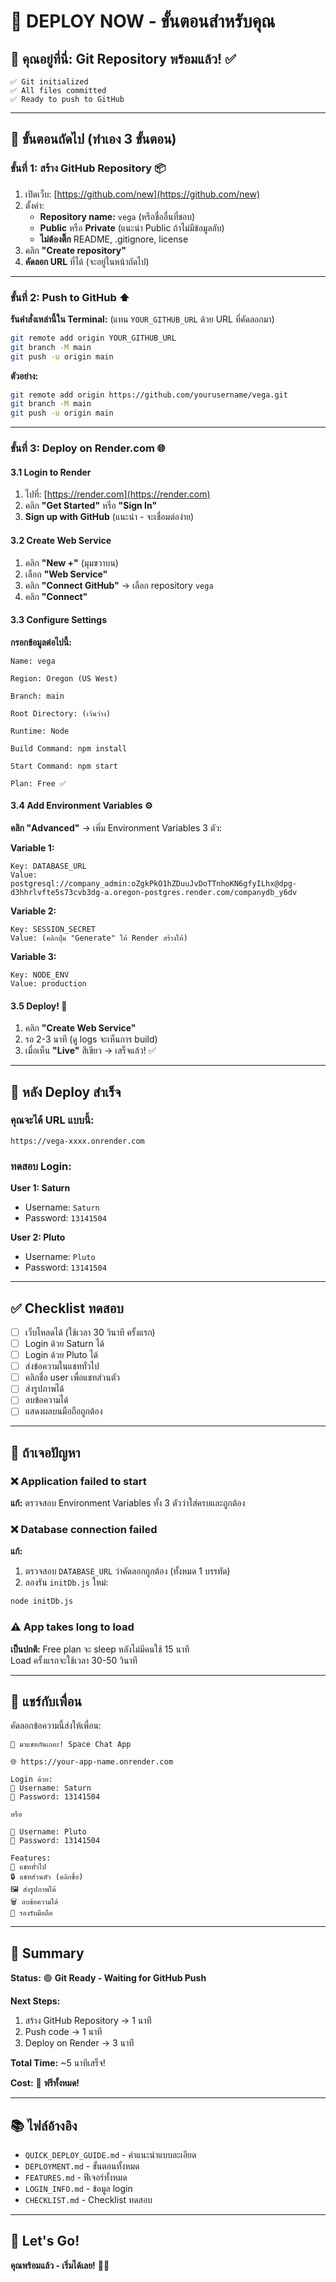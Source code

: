 # 🚀 DEPLOY NOW - ขั้นตอนสำหรับคุณ

## 📍 **คุณอยู่ที่นี่:** Git Repository พร้อมแล้ว! ✅

```
✅ Git initialized
✅ All files committed
✅ Ready to push to GitHub
```

---

## 🎯 **ขั้นตอนถัดไป (ทำเอง 3 ขั้นตอน)**

### **ขั้นที่ 1: สร้าง GitHub Repository** 📦

1. เปิดเว็บ: [https://github.com/new](https://github.com/new)
2. ตั้งค่า:
   - **Repository name:** `vega` (หรือชื่ออื่นที่ชอบ)
   - **Public** หรือ **Private** (แนะนำ Public ถ้าไม่มีข้อมูลลับ)
   - **ไม่ต้องติ๊ก** README, .gitignore, license
3. คลิก **"Create repository"**
4. **คัดลอก URL** ที่ได้ (จะอยู่ในหน้าถัดไป)

---

### **ขั้นที่ 2: Push to GitHub** ⬆️

**รันคำสั่งเหล่านี้ใน Terminal:** (แทน `YOUR_GITHUB_URL` ด้วย URL ที่คัดลอกมา)

```bash
git remote add origin YOUR_GITHUB_URL
git branch -M main
git push -u origin main
```

**ตัวอย่าง:**
```bash
git remote add origin https://github.com/yourusername/vega.git
git branch -M main
git push -u origin main
```

---

### **ขั้นที่ 3: Deploy on Render.com** 🌐

#### 3.1 Login to Render

1. ไปที่: [https://render.com](https://render.com)
2. คลิก **"Get Started"** หรือ **"Sign In"**
3. **Sign up with GitHub** (แนะนำ - จะเชื่อมต่อง่าย)

#### 3.2 Create Web Service

1. คลิก **"New +"** (มุมขวาบน)
2. เลือก **"Web Service"**
3. คลิก **"Connect GitHub"** → เลือก repository `vega`
4. คลิก **"Connect"**

#### 3.3 Configure Settings

**กรอกข้อมูลต่อไปนี้:**

```
Name: vega

Region: Oregon (US West)

Branch: main

Root Directory: (เว้นว่าง)

Runtime: Node

Build Command: npm install

Start Command: npm start

Plan: Free ✅
```

#### 3.4 Add Environment Variables ⚙️

**คลิก "Advanced"** → เพิ่ม Environment Variables 3 ตัว:

**Variable 1:**
```
Key: DATABASE_URL
Value: postgresql://company_admin:oZgkPkO1hZDuuJvDoTTnhoKN6gfyILhx@dpg-d3hhrlvfte5s73cvb3dg-a.oregon-postgres.render.com/companydb_y6dv
```

**Variable 2:**
```
Key: SESSION_SECRET
Value: (คลิกปุ่ม "Generate" ให้ Render สร้างให้)
```

**Variable 3:**
```
Key: NODE_ENV
Value: production
```

#### 3.5 Deploy! 🎉

1. คลิก **"Create Web Service"**
2. รอ 2-3 นาที (ดู logs จะเห็นการ build)
3. เมื่อเห็น **"Live"** สีเขียว → เสร็จแล้ว! ✅

---

## 🎊 **หลัง Deploy สำเร็จ**

### คุณจะได้ URL แบบนี้:
```
https://vega-xxxx.onrender.com
```

### ทดสอบ Login:

**User 1: Saturn**
- Username: `Saturn`
- Password: `13141504`

**User 2: Pluto**
- Username: `Pluto`
- Password: `13141504`

---

## ✅ **Checklist ทดสอบ**

- [ ] เว็บโหลดได้ (ใช้เวลา 30 วินาที ครั้งแรก)
- [ ] Login ด้วย Saturn ได้
- [ ] Login ด้วย Pluto ได้
- [ ] ส่งข้อความในแชททั่วไป
- [ ] คลิกชื่อ user เพื่อแชทส่วนตัว
- [ ] ส่งรูปภาพได้
- [ ] ลบข้อความได้
- [ ] แสดงผลบนมือถือถูกต้อง

---

## 🔧 **ถ้าเจอปัญหา**

### ❌ Application failed to start
**แก้:** ตรวจสอบ Environment Variables ทั้ง 3 ตัวว่าใส่ครบและถูกต้อง

### ❌ Database connection failed
**แก้:** 
1. ตรวจสอบ `DATABASE_URL` ว่าคัดลอกถูกต้อง (ทั้งหมด 1 บรรทัด)
2. ลองรัน `initDb.js` ใหม่:
```bash
node initDb.js
```

### ⚠️ App takes long to load
**เป็นปกติ:** Free plan จะ sleep หลังไม่มีคนใช้ 15 นาที  
Load ครั้งแรกจะใช้เวลา 30-50 วินาที

---

## 📱 **แชร์กับเพื่อน**

คัดลอกข้อความนี้ส่งให้เพื่อน:

```
🌌 มาแชทกันเถอะ! Space Chat App

🌐 https://your-app-name.onrender.com

Login ด้วย:
👤 Username: Saturn
🔐 Password: 13141504

หรือ

👤 Username: Pluto
🔐 Password: 13141504

Features:
💬 แชททั่วไป
🔒 แชทส่วนตัว (คลิกชื่อ)
🖼️ ส่งรูปภาพได้
🗑️ ลบข้อความได้
📱 รองรับมือถือ
```

---

## 🎯 **Summary**

**Status:** 🟢 **Git Ready - Waiting for GitHub Push**

**Next Steps:**
1. สร้าง GitHub Repository → 1 นาที
2. Push code → 1 นาที
3. Deploy on Render → 3 นาที

**Total Time:** ~5 นาทีเสร็จ!

**Cost:** 💯 **ฟรีทั้งหมด!**

---

## 📚 **ไฟล์อ้างอิง**

- `QUICK_DEPLOY_GUIDE.md` - คำแนะนำแบบละเอียด
- `DEPLOYMENT.md` - ขั้นตอนทั้งหมด
- `FEATURES.md` - ฟีเจอร์ทั้งหมด
- `LOGIN_INFO.md` - ข้อมูล login
- `CHECKLIST.md` - Checklist ทดสอบ

---

## 🚀 **Let's Go!**

**คุณพร้อมแล้ว - เริ่มได้เลย!** 🎉✨


